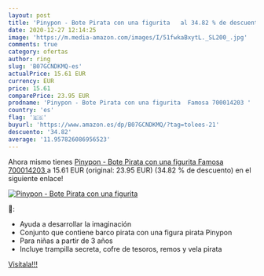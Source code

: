 ```yaml
---
layout: post
title: 'Pinypon - Bote Pirata con una figurita   al 34.82 % de descuento'
date: 2020-12-27 12:14:25
image: 'https://m.media-amazon.com/images/I/51fwkaBxytL._SL200_.jpg'
comments: true
category: ofertas
author: ring
slug: 'B07GCNDKMQ-es'
actualPrice: 15.61 EUR
currency: EUR
price: 15.61
comparePrice: 23.95 EUR
prodname: 'Pinypon - Bote Pirata con una figurita  Famosa 700014203 '
country: 'es'
flag: '🇪🇸'
buyurl: 'https://www.amazon.es/dp/B07GCNDKMQ/?tag=tolees-21'
descuento: '34.82'
average: '11.957826086956523'
---
```


Ahora mismo tienes [Pinypon - Bote Pirata con una figurita  Famosa 700014203 ](https://www.amazon.es/dp/B07GCNDKMQ/?tag=tolees-21) a 15.61 EUR (original: 23.95 EUR) (34.82 %  de descuento) en el siguiente enlace!

[![Pinypon - Bote Pirata con una figurita  ](https://m.media-amazon.com/images/I/51fwkaBxytL._SL200_.jpg)](https://www.amazon.es/dp/B07GCNDKMQ/?tag=tolees-21)

🔎:

- Ayuda a desarrollar la imaginación
- Conjunto que contiene barco pirata con una figura pirata Pinypon
- Para niñas a partir de 3 años
- Incluye trampilla secreta, cofre de tesoros, remos y vela pirata

[Visítala!!!](https://www.amazon.es/dp/B07GCNDKMQ/?tag=tolees-21)
